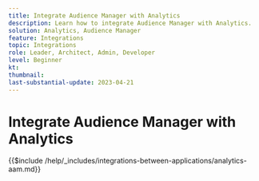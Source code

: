 ```yaml
---
title: Integrate Audience Manager with Analytics
description: Learn how to integrate Audience Manager with Analytics. 
solution: Analytics, Audience Manager
feature: Integrations
topic: Integrations
role: Leader, Architect, Admin, Developer
level: Beginner
kt:
thumbnail:
last-substantial-update: 2023-04-21
---
```


# Integrate Audience Manager with Analytics

{{$include /help/_includes/integrations-between-applications/analytics-aam.md}}
